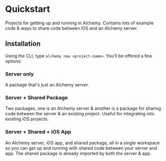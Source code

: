 # Quickstart

Projects for getting up and running in Alchemy. Contains lots of example code & ways to share code between iOS and an Alchemy server.

## Installation

Using the CLI, type `alchemy new <project-name>`. You'll be offered a few options:

### Server only

A package that's just an Alchemy server.

### Server + Shared Package

Two packages, one is an Alchemy server & another is a package for sharing code between the server & an existing project. Useful for integrating into existing iOS projects.

### Server + Shared + iOS App

An Alchemy server, iOS app, and shared package, all in a single workspace so you can get up and running with shared code between your server and app. The shared package is already imported by both the server & app.
